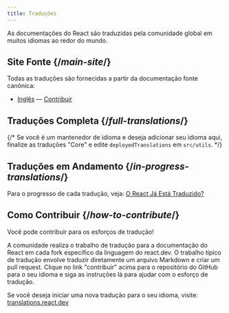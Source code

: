 ```yaml
---
title: Traduções
---
```


<Intro>

As documentações do React são traduzidas pela comunidade global em muitos idiomas ao redor do mundo.

</Intro>

## Site Fonte {/*main-site*/}

Todas as traduções são fornecidas a partir da documentação fonte canônica:

- [Inglês](https://react.dev/) &mdash; [Contribuir](https://github.com/reactjs/react.dev/)

## Traduções Completa {/*full-translations*/}

{/* Se você é um mantenedor de idioma e deseja adicionar seu idioma aqui, finalize as traduções "Core" e edite `deployedTranslations` em `src/utils`. */}

<LanguageList progress="complete" />

## Traduções em Andamento {/*in-progress-translations*/}

Para o progresso de cada tradução, veja: [O React Já Está Traduzido?](https://translations.react.dev/)

<LanguageList progress="in-progress" />

## Como Contribuir {/*how-to-contribute*/}

Você pode contribuir para os esforços de tradução! 

A comunidade realiza o trabalho de tradução para a documentação do React em cada fork específico da linguagem do react.dev. O trabalho típico de tradução envolve traduzir diretamente um arquivo Markdown e criar um pull request. Clique no link "contribuir" acima para o repositório do GitHub para o seu idioma e siga as instruções lá para ajudar com o esforço de tradução.

Se você deseja iniciar uma nova tradução para o seu idioma, visite: [translations.react.dev](https://github.com/reactjs/translations.react.dev)